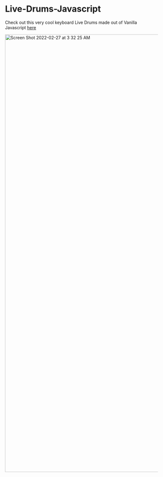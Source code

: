 # Live-Drums-Javascript

Check out this very cool keyboard Live Drums made out of Vanilla Javascript [here](https://livedrumsbyshivangeenagar.netlify.app/)

<img width="1440" alt="Screen Shot 2022-02-27 at 3 32 25 AM" src="https://user-images.githubusercontent.com/90488975/155874888-aef3a0c2-75e3-435d-ae78-910c380ef959.png">

